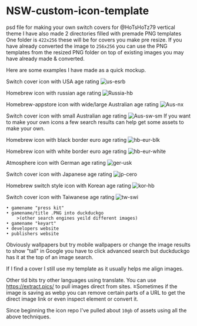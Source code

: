# NSW-custom-icon-template
psd file for making your own switch covers for @HoTsHoTz79 vertical theme
I have also made 2 directories filled with premade PNG templates
One folder is `422x256` these will be for covers you make pre resize.
If you have already converted the image to `256x256` you can use the PNG templates from the resized PNG folder on top of existing images you may have already made & converted.


Here are some examples I have made as a quick mockup.

Switch cover icon with USA age rating
![us-esrb](</examples/usa-demo-hb.jpg>)

Homebrew icon with russian age rating
![Russia-hb](</examples/RU-demo-hbmenu.jpg>)

Homebrew-appstore icon with wide/large Australian age rating
![Aus-nx](</examples/aus-demo-lrg-nxapphb.jpg>)

Switch cover icon with small Australian age rating
![Aus-sw-sm](</examples/aus-demo-sm.jpg>)
If you want to make your own icons a few search results can help get some assets to make your own.

Homebrew icon with black border euro age rating
![hb-eur-blk](</examples/eur-blk-demo-hb.jpg>)

Homebrew icon with white border euro age rating
![hb-eur-white](</examples/eur-wh-demo-hb.jpg>)

Atmosphere icon with German age rating
![ger-usk](</examples/ger-demo-atmos.jpg>)

Switch cover icon with Japanese age rating
![jp-cero](</examples/jp-demo-hb.jpg>)


Homebrew switch style icon with Korean age rating
![kor-hb](</examples/kor-demo-hb.jpg>)

Switch cover icon with Taiwanese age rating
![tw-swi](</examples/tw-demo-hb.jpg>)


```
• gamename "press kit"
• gamename/title .PNG into duckduckgo 
    >(other search engines yeild different images)
• gamename "keyart"
• developers website
• publishers website
```

Obviously wallpapers but try mobile wallpapers or change the image results to show "tall" in Google you have to click advanced search but duckduckgo has it at the top of an image search.

If I find a cover I still use my template as it usually helps me align images.

Other tid bits try other languages using translate. 
You can use https://extract.pics/ to pull images direct from sites. 
≥Sometimes if the image is saving as webp you can remove certain parts of a URL to get the direct image link or even inspect element or convert it.

Since beginning the icon repo I've pulled about `10gb` of assets using all the above techniques.
